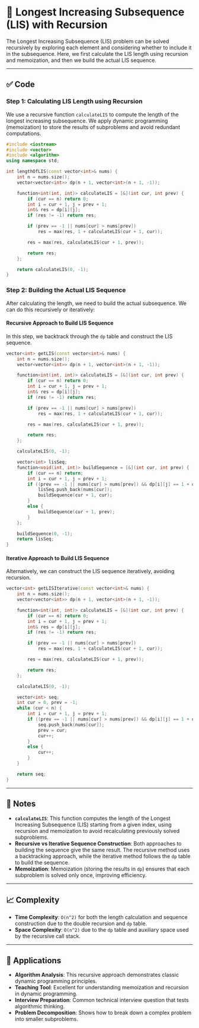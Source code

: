# 🔢 Longest Increasing Subsequence (LIS) with Recursion

The Longest Increasing Subsequence (LIS) problem can be solved recursively by exploring each element and considering whether to include it in the subsequence. Here, we first calculate the LIS length using recursion and memoization, and then we build the actual LIS sequence.

---

## ✅ Code

### Step 1: Calculating LIS Length using Recursion

We use a recursive function `calculateLIS` to compute the length of the longest increasing subsequence. We apply dynamic programming (memoization) to store the results of subproblems and avoid redundant computations.

```cpp
#include <iostream>
#include <vector>
#include <algorithm>
using namespace std;

int lengthOfLIS(const vector<int>& nums) {
    int n = nums.size();
    vector<vector<int>> dp(n + 1, vector<int>(n + 1, -1));

    function<int(int, int)> calculateLIS = [&](int cur, int prev) {
        if (cur == n) return 0;
        int i = cur + 1, j = prev + 1;
        int& res = dp[i][j];
        if (res != -1) return res;

        if (prev == -1 || nums[cur] > nums[prev]) 
            res = max(res, 1 + calculateLIS(cur + 1, cur));

        res = max(res, calculateLIS(cur + 1, prev));

        return res;
    };

    return calculateLIS(0, -1);
}
```


### Step 2: Building the Actual LIS Sequence

After calculating the length, we need to build the actual subsequence. We can do this recursively or iteratively:

#### **Recursive Approach to Build LIS Sequence**

In this step, we backtrack through the `dp` table and construct the LIS sequence.

```cpp
vector<int> getLIS(const vector<int>& nums) {
    int n = nums.size();
    vector<vector<int>> dp(n + 1, vector<int>(n + 1, -1));

    function<int(int, int)> calculateLIS = [&](int cur, int prev) {
        if (cur == n) return 0;
        int i = cur + 1, j = prev + 1;
        int& res = dp[i][j];
        if (res != -1) return res;

        if (prev == -1 || nums[cur] > nums[prev]) 
            res = max(res, 1 + calculateLIS(cur + 1, cur));

        res = max(res, calculateLIS(cur + 1, prev));

        return res;
    };

    calculateLIS(0, -1);

    vector<int> lisSeq;
    function<void(int, int)> buildSequence = [&](int cur, int prev) {
        if (cur == n) return;
        int i = cur + 1, j = prev + 1;
        if ((prev == -1 || nums[cur] > nums[prev]) && dp[i][j] == 1 + dp[i + 1][i]) {
            lisSeq.push_back(nums[cur]);
            buildSequence(cur + 1, cur);
        } 
        else {
            buildSequence(cur + 1, prev);
        }
    };

    buildSequence(0, -1);
    return lisSeq;
}
```

#### **Iterative Approach to Build LIS Sequence**

Alternatively, we can construct the LIS sequence iteratively, avoiding recursion.

```cpp
vector<int> getLISIterative(const vector<int>& nums) {
    int n = nums.size();
    vector<vector<int>> dp(n + 1, vector<int>(n + 1, -1));

    function<int(int, int)> calculateLIS = [&](int cur, int prev) {
        if (cur == n) return 0;
        int i = cur + 1, j = prev + 1;
        int& res = dp[i][j];
        if (res != -1) return res;

        if (prev == -1 || nums[cur] > nums[prev]) 
            res = max(res, 1 + calculateLIS(cur + 1, cur));

        res = max(res, calculateLIS(cur + 1, prev));

        return res;
    };

    calculateLIS(0, -1);

    vector<int> seq;
    int cur = 0, prev = -1;
    while (cur < n) {
        int i = cur + 1, j = prev + 1;
        if ((prev == -1 || nums[cur] > nums[prev]) && dp[i][j] == 1 + dp[i + 1][i]) {
            seq.push_back(nums[cur]);
            prev = cur;
            cur++;
        }
        else { 
            cur++;
        }
    }

    return seq;
}
```

---

## 📘 Notes
- **`calculateLIS`**: This function computes the length of the Longest Increasing Subsequence (LIS) starting from a given index, using recursion and memoization to avoid recalculating previously solved subproblems.
- **Recursive vs Iterative Sequence Construction**: Both approaches to building the sequence give the same result. The recursive method uses a backtracking approach, while the iterative method follows the `dp` table to build the sequence.
- **Memoization**: Memoization (storing the results in `dp`) ensures that each subproblem is solved only once, improving efficiency.

---

## 📈 Complexity

- **Time Complexity**: `O(n^2)` for both the length calculation and sequence construction due to the double recursion and `dp` table.
- **Space Complexity**: `O(n^2)` due to the `dp` table and auxiliary space used by the recursive call stack.

---

## 🎯 Applications

- **Algorithm Analysis**: This recursive approach demonstrates classic dynamic programming principles.
- **Teaching Tool**: Excellent for understanding memoization and recursion in dynamic programming.
- **Interview Preparation**: Common technical interview question that tests algorithmic thinking.
- **Problem Decomposition**: Shows how to break down a complex problem into smaller subproblems. 